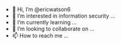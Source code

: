 - 👋 Hi, I’m @ericwatson6
- 👀 I’m interested in information security ...
- 🌱 I’m currently learning ...
- 💞️ I’m looking to collaborate on ...
- 📫 How to reach me ...

<!---
ericwatson6/ericwatson6 is a ✨ special ✨ repository because its `README.md` (this file) appears on your GitHub profile.
You can click the Preview link to take a look at your changes.
--->
